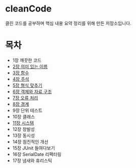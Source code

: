 # cleanCode
클린 코드를 공부하며 핵심 내용 요약 정리를 위해 만든 저장소입니다.

# 목차
- 1장 깨끗한 코드
- [2장 의미 있는 이름](https://github.com/postpone-jin/cleanCode/blob/main/2%EC%9E%A5%20%EC%9D%98%EB%AF%B8%20%EC%9E%88%EB%8A%94%20%EC%9D%B4%EB%A6%84.md)
- [3장 함수](https://github.com/postpone-jin/cleanCode/blob/main/3%EC%9E%A5%20%ED%95%A8%EC%88%98.md)
- [4장 주석](https://github.com/postpone-jin/cleanCode/blob/main/4%EC%9E%A5%20%EC%A3%BC%EC%84%9D.md)
- [5장 형식 맞추기](https://github.com/postpone-jin/cleanCode/blob/main/5%EC%9E%A5%20%ED%98%95%EC%8B%9D%20%EB%A7%9E%EC%B6%94%EA%B8%B0.md)
- [6장 객체와 자료 구조](https://github.com/postpone-jin/cleanCode/blob/main/6%EC%9E%A5%20%EA%B0%9D%EC%B2%B4%EC%99%80%20%EC%9E%90%EB%A3%8C%EA%B5%AC%EC%A1%B0.md)
- [7장 오류 처리](https://github.com/postpone-jin/cleanCode/blob/main/7%EC%9E%A5%20%EC%98%A4%EB%A5%98%EC%B2%98%EB%A6%AC.md)
- [8장 경계](https://github.com/postpone-jin/cleanCode/blob/main/8%EC%9E%A5%20%EA%B2%BD%EA%B3%84.md)
- 9장 단위 테스트
- 10장 클래스
- [11장 시스템](https://github.com/postpone-jin/cleanCode/blob/main/11%EC%9E%A5%20%EC%8B%9C%EC%8A%A4%ED%85%9C.md)
- 12장 창발성
- 13장 동시성
- 14장 점진적인 개선
- 15장 JUnit 들여다보기
- 16장 SerialDate 리팩터링
- 17장 냄새와 휴리스틱
